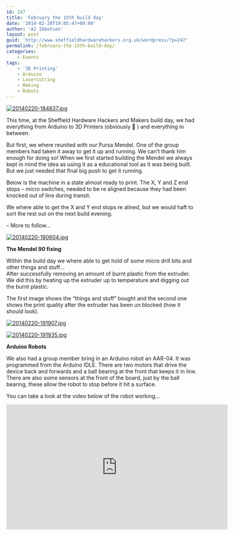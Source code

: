 ```yaml
---
id: 247
title: 'February the 15th build day'
date: '2014-02-20T19:05:47+00:00'
author: 'AJ Ibbotson'
layout: post
guid: 'http://www.sheffieldhardwarehackers.org.uk/wordpress/?p=247'
permalink: /february-the-15th-build-day/
categories:
    - Events
tags:
    - '3D Printing'
    - Arduino
    - LaserCutting
    - Making
    - Robots
---
```


[![20140220-184837.jpg](https://www.sheffieldhackspace.org.uk/wordpress/wp-content/uploads/2014/02/20140220-184837.jpg)](https://www.sheffieldhackspace.org.uk/wordpress/wp-content/uploads/2014/02/20140220-184837.jpg)

This time, at the Sheffield Hardware Hackers and Makers build day, we had everything from Arduino to 3D Printers (obviously 🙂 ) and everything in between.

But first, we where reunited with our Pursa Mendel. One of the group members had taken it away to get it up and running. We can’t thank him enough for doing so! When we first started building the Mendel we always kept in mind the idea as using it as a educational tool as it was being built. But we just needed that final big push to get it running.

Below is the machine in a state almost ready to print. The X, Y and Z end stops – micro switches, needed to be re aligned because they had been knocked out of line during transit.

We where able to get the X and Y end stops re alined, but we would haft to sort the rest out on the next build evening.

– More to follow…

[![20140220-190604.jpg](https://www.sheffieldhackspace.org.uk/wordpress/wp-content/uploads/2014/02/20140220-190604.jpg)](https://www.sheffieldhackspace.org.uk/wordpress/wp-content/uploads/2014/02/20140220-190604.jpg)

**The Mendel 90 fixing**

Within the build day we where able to get hold of some micro drill bits and other things and stuff…  
After successfully removing an amount of burnt plastic from the extruder. We did this by heating up the extruder up to temperature and digging out the burnt plastic.

The first image shows the “things and stuff” bought and the second one shows the print quality after the extruder has been un blocked (how it should look).

[![20140220-191907.jpg](https://www.sheffieldhackspace.org.uk/wordpress/wp-content/uploads/2014/02/20140220-191907.jpg)](https://www.sheffieldhackspace.org.uk/wordpress/wp-content/uploads/2014/02/20140220-191907.jpg)

[![20140220-191935.jpg](https://www.sheffieldhackspace.org.uk/wordpress/wp-content/uploads/2014/02/20140220-191935.jpg)](https://www.sheffieldhackspace.org.uk/wordpress/wp-content/uploads/2014/02/20140220-191935.jpg)

**Arduino Robots**

We also had a group member bring in an Arduino robot an AAR-04. It was programmed from the Arduino IDLE. There are two motors that drive the device back and forwards and a ball bearing at the front that keeps it in line. There are also some sensors at the front of the board, just by the ball bearing, these allow the robot to stop before it hit a surface.

You can take a look at the video below of the robot working…

<iframe allow="accelerometer; autoplay; clipboard-write; encrypted-media; gyroscope; picture-in-picture" allowfullscreen="" frameborder="0" height="329" loading="lazy" src="https://www.youtube.com/embed/7jq4e9WCAcA?feature=oembed" title="Arduino AAR-04 at #shhm" width="584"></iframe>